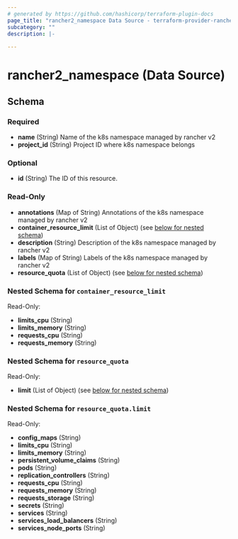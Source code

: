 ```yaml
---
# generated by https://github.com/hashicorp/terraform-plugin-docs
page_title: "rancher2_namespace Data Source - terraform-provider-rancher2"
subcategory: ""
description: |-
  
---
```


# rancher2_namespace (Data Source)





<!-- schema generated by tfplugindocs -->
## Schema

### Required

- **name** (String) Name of the k8s namespace managed by rancher v2
- **project_id** (String) Project ID where k8s namespace belongs

### Optional

- **id** (String) The ID of this resource.

### Read-Only

- **annotations** (Map of String) Annotations of the k8s namespace managed by rancher v2
- **container_resource_limit** (List of Object) (see [below for nested schema](#nestedatt--container_resource_limit))
- **description** (String) Description of the k8s namespace managed by rancher v2
- **labels** (Map of String) Labels of the k8s namespace managed by rancher v2
- **resource_quota** (List of Object) (see [below for nested schema](#nestedatt--resource_quota))

<a id="nestedatt--container_resource_limit"></a>
### Nested Schema for `container_resource_limit`

Read-Only:

- **limits_cpu** (String)
- **limits_memory** (String)
- **requests_cpu** (String)
- **requests_memory** (String)


<a id="nestedatt--resource_quota"></a>
### Nested Schema for `resource_quota`

Read-Only:

- **limit** (List of Object) (see [below for nested schema](#nestedobjatt--resource_quota--limit))

<a id="nestedobjatt--resource_quota--limit"></a>
### Nested Schema for `resource_quota.limit`

Read-Only:

- **config_maps** (String)
- **limits_cpu** (String)
- **limits_memory** (String)
- **persistent_volume_claims** (String)
- **pods** (String)
- **replication_controllers** (String)
- **requests_cpu** (String)
- **requests_memory** (String)
- **requests_storage** (String)
- **secrets** (String)
- **services** (String)
- **services_load_balancers** (String)
- **services_node_ports** (String)


